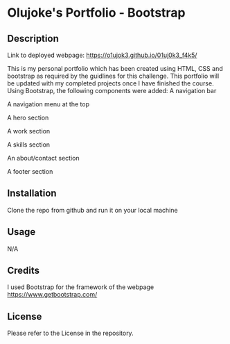 # Olujoke's Portfolio - Bootstrap

## Description

Link to deployed webpage: https://o1ujok3.github.io/01uj0k3_f4k5/

This is my personal portfolio which has been created using HTML, CSS and bootstrap as required by the guidlines for this challenge. This portfolio will be updated with my completed projects once I have finished the course. Using Bootstrap, the following components were added:
A navigation bar

A navigation menu at the top

A hero section

A work section

A skills section

An about/contact section

A footer section

## Installation

Clone the repo from github and run it on your local machine

## Usage

N/A

## Credits

I used Bootstrap for the framework of the webpage https://www.getbootstrap.com/

## License

Please refer to the License in the repository.
